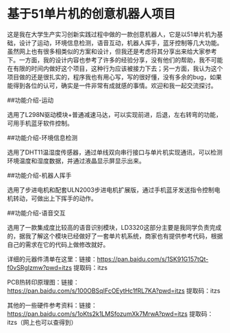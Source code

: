 # 基于51单片机的创意机器人项目

这是我在大学生产实习创新实践过程中做的一款创意机器人，它是以51单片机为基础，设计了运动，环境信息检测，语音互动，机器人挥手，蓝牙控制等几大功能。虽然网上也有很多相类似的方案和设计，但我还是考虑将其分享出来给大家参考下。一方面，我的设计内容也参考了许多的经验分享，没有他们的帮助，我不可能在有限的时间内做好这个项目，这种行为应该被接力下去；另一方面，我认为这个项目做的还是很扎实的，程序我也有用心写，写的很好懂，没有多余的bug，如果能得到各位的认可，确实是一件非常有成就感的事情。欢迎和我一起交流探讨。

##功能介绍-运动

选用了L298N驱动模块+普通减速马达，可以实现前进，后退，左右转弯的功能，可用手机蓝牙软件控制。

##功能介绍-环境信息检测

选用了DHT11温湿度传感器，通过单线双向串行接口与单片机实现通讯，可以检测环境温度和湿度数据，并通过液晶显示屏显示出来。

##功能介绍-机器人挥手

选用了步进电机和配套ULN2003步进电机扩展版，通过手机蓝牙发送指令控制电机转动，可做出上下挥手的动作。

##功能介绍-语音交互

选用了一款集成度比较高的语音识别模块，LD3320这部分主要是我同学负责完成的，据我了解这个模块已经做好了一套单片机系统，商家也有提供参考代码，根据自己的需求在它的代码上做修改就好。

详细的元器件清单在这里：链接：https://pan.baidu.com/s/1SK91G157tQt-f0vSRgIzmw?pwd=itzs 
提取码：itzs

PCB热转印原理图：链接：https://pan.baidu.com/s/100OBSqIFcOEytHc1fRL7KA?pwd=itzs 
提取码：itzs

其他的一些硬件参考资料：链接：https://pan.baidu.com/s/1oKts2k1LMSfozumXk7MrwA?pwd=itzs 
提取码：itzs（网上也可以查得到）
